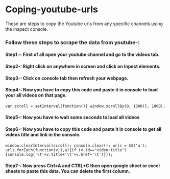 # Coping-youtube-urls
These are steps to copy the Youtube urls from any specific channels using the inspect console.


### Follow these steps to scrape the data from youtube-:
#### Step1 -: First of all open your youtube channel and go to the videos tab.

#### Step2-: Right click on anywhere in screen and click on Inpect elements.

#### Step3-: Click on console tab then refresh your webpage.

#### Step4-: Now you have to copy this code and paste it in console to load your all videos on that page.
```var scroll = setInterval(function(){ window.scrollBy(0, 1000)}, 1000);```

#### Step5-: Now you have to wait some seconds to load all videos

#### Step6-: Now you have to copy this code and paste it in console to get all videos title and link in the console.
```window.clearInterval(scroll); console.clear(); urls = $$('a'); urls.forEach(function(v,i,a){if (v.id=="video-title"){console.log('\t'+v.title+'\t'+v.href+'\t')}});```

#### Step7-: Now press Ctrl+A and CTRL+C then open google sheet or excel sheets to paste this data. You can delete the first column. 
